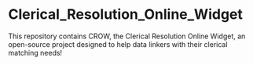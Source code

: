 # Clerical_Resolution_Online_Widget
This repository contains CROW, the Clerical Resolution Online Widget, an open-source project designed to help data linkers with their clerical matching needs!

